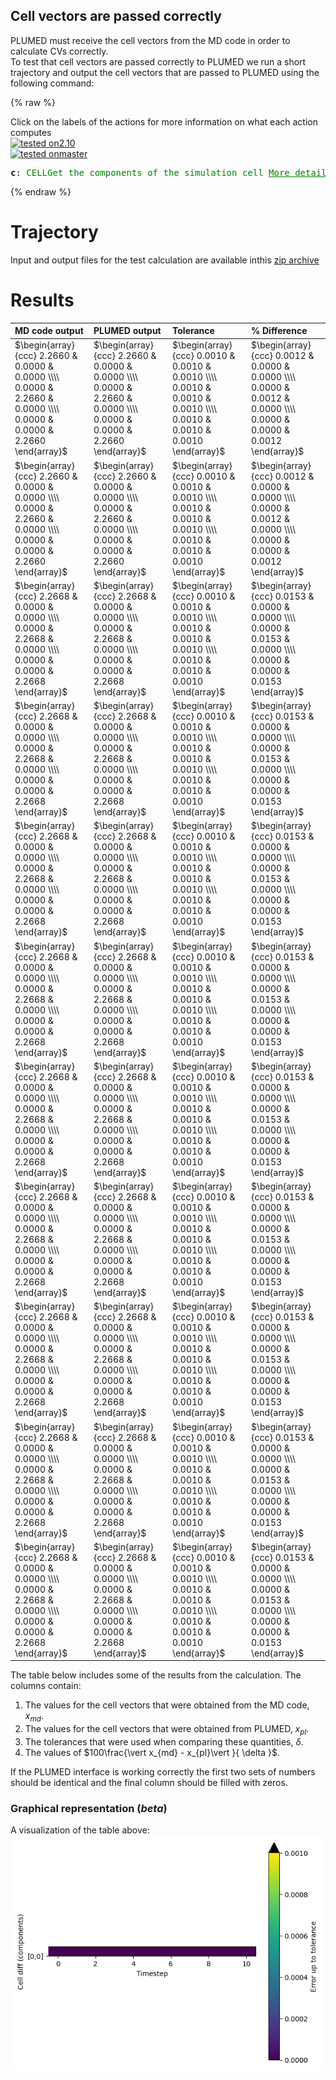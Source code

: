 Cell vectors are passed correctly
---------------------------------

PLUMED must receive the cell vectors from the MD code in order to calculate CVs correctly.  
To test that cell vectors are passed correctly to PLUMED we run a short trajectory and output the cell vectors 
that are passed to PLUMED using the following command: 

{% raw %}
<div class="plumedInputContainer">
<div class="plumedpreheader">
<div class="headerInfo" id="value_details_working1.dat"> Click on the labels of the actions for more information on what each action computes </div>
<div class="containerBadge">
<div class="headerBadge"><a href="working1.dat.plumed.stderr"><img src="https://img.shields.io/badge/2.10-passing-green.svg" alt="tested on2.10" /></a></div>
<div class="headerBadge"><a href="working1.dat.plumed_master.stderr"><img src="https://img.shields.io/badge/master-passing-green.svg" alt="tested onmaster" /></a></div>
</div>
</div>
<pre class="plumedlisting">
<b name="working1.datc" onclick='showPath("working1.dat","working1.datc","working1.datc","black")'>c</b><span style="display:none;" id="working1.datc">The CELL action with label <b>c</b> calculates the following quantities:<table  align="center" frame="void" width="95%" cellpadding="5%"><tr><td width="5%"><b> Quantity </b>  </td><td width="5%"><b> Type </b>  </td><td><b> Description </b> </td></tr><tr><td width="5%">c.ax</td><td width="5%"><font color="black">scalar</font></td><td>the ax component of the cell matrix</td></tr><tr><td width="5%">c.ay</td><td width="5%"><font color="black">scalar</font></td><td>the ay component of the cell matrix</td></tr><tr><td width="5%">c.az</td><td width="5%"><font color="black">scalar</font></td><td>the az component of the cell matrix</td></tr><tr><td width="5%">c.bx</td><td width="5%"><font color="black">scalar</font></td><td>the bx component of the cell matrix</td></tr><tr><td width="5%">c.by</td><td width="5%"><font color="black">scalar</font></td><td>the by component of the cell matrix</td></tr><tr><td width="5%">c.bz</td><td width="5%"><font color="black">scalar</font></td><td>the bz component of the cell matrix</td></tr><tr><td width="5%">c.cx</td><td width="5%"><font color="black">scalar</font></td><td>the cx component of the cell matrix</td></tr><tr><td width="5%">c.cy</td><td width="5%"><font color="black">scalar</font></td><td>the cy component of the cell matrix</td></tr><tr><td width="5%">c.cz</td><td width="5%"><font color="black">scalar</font></td><td>the cz component of the cell matrix</td></tr></table></span>: <span class="plumedtooltip" style="color:green">CELL<span class="right">Get the components of the simulation cell <a href="https://www.plumed.org/doc-master/user-doc/html/CELL" style="color:green">More details</a><i></i></span></span> 
</pre></div>

 {% endraw %} 

# Trajectory

Input and output files for the test calculation are available inthis [zip archive](basic_v2.10.zip)

# Results

| MD code output | PLUMED output | Tolerance | % Difference | 
|:-------------|:--------------|:--------------|:--------------| 
| $\begin{array}{ccc} 2.2660 & 0.0000 & 0.0000 \\\\ 0.0000 & 2.2660 & 0.0000 \\\\ 0.0000 & 0.0000 & 2.2660 \end{array}$ | $\begin{array}{ccc} 2.2660 & 0.0000 & 0.0000 \\\\ 0.0000 & 2.2660 & 0.0000 \\\\ 0.0000 & 0.0000 & 2.2660 \end{array}$ | $\begin{array}{ccc} 0.0010 & 0.0010 & 0.0010 \\\\ 0.0010 & 0.0010 & 0.0010 \\\\ 0.0010 & 0.0010 & 0.0010 \end{array}$ | $\begin{array}{ccc} 0.0012 & 0.0000 & 0.0000 \\\\ 0.0000 & 0.0012 & 0.0000 \\\\ 0.0000 & 0.0000 & 0.0012 \end{array}$ | 
| $\begin{array}{ccc} 2.2660 & 0.0000 & 0.0000 \\\\ 0.0000 & 2.2660 & 0.0000 \\\\ 0.0000 & 0.0000 & 2.2660 \end{array}$ | $\begin{array}{ccc} 2.2660 & 0.0000 & 0.0000 \\\\ 0.0000 & 2.2660 & 0.0000 \\\\ 0.0000 & 0.0000 & 2.2660 \end{array}$ | $\begin{array}{ccc} 0.0010 & 0.0010 & 0.0010 \\\\ 0.0010 & 0.0010 & 0.0010 \\\\ 0.0010 & 0.0010 & 0.0010 \end{array}$ | $\begin{array}{ccc} 0.0012 & 0.0000 & 0.0000 \\\\ 0.0000 & 0.0012 & 0.0000 \\\\ 0.0000 & 0.0000 & 0.0012 \end{array}$ | 
| $\begin{array}{ccc} 2.2668 & 0.0000 & 0.0000 \\\\ 0.0000 & 2.2668 & 0.0000 \\\\ 0.0000 & 0.0000 & 2.2668 \end{array}$ | $\begin{array}{ccc} 2.2668 & 0.0000 & 0.0000 \\\\ 0.0000 & 2.2668 & 0.0000 \\\\ 0.0000 & 0.0000 & 2.2668 \end{array}$ | $\begin{array}{ccc} 0.0010 & 0.0010 & 0.0010 \\\\ 0.0010 & 0.0010 & 0.0010 \\\\ 0.0010 & 0.0010 & 0.0010 \end{array}$ | $\begin{array}{ccc} 0.0153 & 0.0000 & 0.0000 \\\\ 0.0000 & 0.0153 & 0.0000 \\\\ 0.0000 & 0.0000 & 0.0153 \end{array}$ | 
| $\begin{array}{ccc} 2.2668 & 0.0000 & 0.0000 \\\\ 0.0000 & 2.2668 & 0.0000 \\\\ 0.0000 & 0.0000 & 2.2668 \end{array}$ | $\begin{array}{ccc} 2.2668 & 0.0000 & 0.0000 \\\\ 0.0000 & 2.2668 & 0.0000 \\\\ 0.0000 & 0.0000 & 2.2668 \end{array}$ | $\begin{array}{ccc} 0.0010 & 0.0010 & 0.0010 \\\\ 0.0010 & 0.0010 & 0.0010 \\\\ 0.0010 & 0.0010 & 0.0010 \end{array}$ | $\begin{array}{ccc} 0.0153 & 0.0000 & 0.0000 \\\\ 0.0000 & 0.0153 & 0.0000 \\\\ 0.0000 & 0.0000 & 0.0153 \end{array}$ | 
| $\begin{array}{ccc} 2.2668 & 0.0000 & 0.0000 \\\\ 0.0000 & 2.2668 & 0.0000 \\\\ 0.0000 & 0.0000 & 2.2668 \end{array}$ | $\begin{array}{ccc} 2.2668 & 0.0000 & 0.0000 \\\\ 0.0000 & 2.2668 & 0.0000 \\\\ 0.0000 & 0.0000 & 2.2668 \end{array}$ | $\begin{array}{ccc} 0.0010 & 0.0010 & 0.0010 \\\\ 0.0010 & 0.0010 & 0.0010 \\\\ 0.0010 & 0.0010 & 0.0010 \end{array}$ | $\begin{array}{ccc} 0.0153 & 0.0000 & 0.0000 \\\\ 0.0000 & 0.0153 & 0.0000 \\\\ 0.0000 & 0.0000 & 0.0153 \end{array}$ | 
| $\begin{array}{ccc} 2.2668 & 0.0000 & 0.0000 \\\\ 0.0000 & 2.2668 & 0.0000 \\\\ 0.0000 & 0.0000 & 2.2668 \end{array}$ | $\begin{array}{ccc} 2.2668 & 0.0000 & 0.0000 \\\\ 0.0000 & 2.2668 & 0.0000 \\\\ 0.0000 & 0.0000 & 2.2668 \end{array}$ | $\begin{array}{ccc} 0.0010 & 0.0010 & 0.0010 \\\\ 0.0010 & 0.0010 & 0.0010 \\\\ 0.0010 & 0.0010 & 0.0010 \end{array}$ | $\begin{array}{ccc} 0.0153 & 0.0000 & 0.0000 \\\\ 0.0000 & 0.0153 & 0.0000 \\\\ 0.0000 & 0.0000 & 0.0153 \end{array}$ | 
| $\begin{array}{ccc} 2.2668 & 0.0000 & 0.0000 \\\\ 0.0000 & 2.2668 & 0.0000 \\\\ 0.0000 & 0.0000 & 2.2668 \end{array}$ | $\begin{array}{ccc} 2.2668 & 0.0000 & 0.0000 \\\\ 0.0000 & 2.2668 & 0.0000 \\\\ 0.0000 & 0.0000 & 2.2668 \end{array}$ | $\begin{array}{ccc} 0.0010 & 0.0010 & 0.0010 \\\\ 0.0010 & 0.0010 & 0.0010 \\\\ 0.0010 & 0.0010 & 0.0010 \end{array}$ | $\begin{array}{ccc} 0.0153 & 0.0000 & 0.0000 \\\\ 0.0000 & 0.0153 & 0.0000 \\\\ 0.0000 & 0.0000 & 0.0153 \end{array}$ | 
| $\begin{array}{ccc} 2.2668 & 0.0000 & 0.0000 \\\\ 0.0000 & 2.2668 & 0.0000 \\\\ 0.0000 & 0.0000 & 2.2668 \end{array}$ | $\begin{array}{ccc} 2.2668 & 0.0000 & 0.0000 \\\\ 0.0000 & 2.2668 & 0.0000 \\\\ 0.0000 & 0.0000 & 2.2668 \end{array}$ | $\begin{array}{ccc} 0.0010 & 0.0010 & 0.0010 \\\\ 0.0010 & 0.0010 & 0.0010 \\\\ 0.0010 & 0.0010 & 0.0010 \end{array}$ | $\begin{array}{ccc} 0.0153 & 0.0000 & 0.0000 \\\\ 0.0000 & 0.0153 & 0.0000 \\\\ 0.0000 & 0.0000 & 0.0153 \end{array}$ | 
| $\begin{array}{ccc} 2.2668 & 0.0000 & 0.0000 \\\\ 0.0000 & 2.2668 & 0.0000 \\\\ 0.0000 & 0.0000 & 2.2668 \end{array}$ | $\begin{array}{ccc} 2.2668 & 0.0000 & 0.0000 \\\\ 0.0000 & 2.2668 & 0.0000 \\\\ 0.0000 & 0.0000 & 2.2668 \end{array}$ | $\begin{array}{ccc} 0.0010 & 0.0010 & 0.0010 \\\\ 0.0010 & 0.0010 & 0.0010 \\\\ 0.0010 & 0.0010 & 0.0010 \end{array}$ | $\begin{array}{ccc} 0.0153 & 0.0000 & 0.0000 \\\\ 0.0000 & 0.0153 & 0.0000 \\\\ 0.0000 & 0.0000 & 0.0153 \end{array}$ | 
| $\begin{array}{ccc} 2.2668 & 0.0000 & 0.0000 \\\\ 0.0000 & 2.2668 & 0.0000 \\\\ 0.0000 & 0.0000 & 2.2668 \end{array}$ | $\begin{array}{ccc} 2.2668 & 0.0000 & 0.0000 \\\\ 0.0000 & 2.2668 & 0.0000 \\\\ 0.0000 & 0.0000 & 2.2668 \end{array}$ | $\begin{array}{ccc} 0.0010 & 0.0010 & 0.0010 \\\\ 0.0010 & 0.0010 & 0.0010 \\\\ 0.0010 & 0.0010 & 0.0010 \end{array}$ | $\begin{array}{ccc} 0.0153 & 0.0000 & 0.0000 \\\\ 0.0000 & 0.0153 & 0.0000 \\\\ 0.0000 & 0.0000 & 0.0153 \end{array}$ | 
| $\begin{array}{ccc} 2.2668 & 0.0000 & 0.0000 \\\\ 0.0000 & 2.2668 & 0.0000 \\\\ 0.0000 & 0.0000 & 2.2668 \end{array}$ | $\begin{array}{ccc} 2.2668 & 0.0000 & 0.0000 \\\\ 0.0000 & 2.2668 & 0.0000 \\\\ 0.0000 & 0.0000 & 2.2668 \end{array}$ | $\begin{array}{ccc} 0.0010 & 0.0010 & 0.0010 \\\\ 0.0010 & 0.0010 & 0.0010 \\\\ 0.0010 & 0.0010 & 0.0010 \end{array}$ | $\begin{array}{ccc} 0.0153 & 0.0000 & 0.0000 \\\\ 0.0000 & 0.0153 & 0.0000 \\\\ 0.0000 & 0.0000 & 0.0153 \end{array}$ | 


The table below includes some of the results from the calculation.  The columns contain:

1. The values for the cell vectors that were obtained from the MD code, $x_{md}$.
2. The values for the cell vectors that were obtained from PLUMED, $x_{pl}$.
3. The tolerances that were used when comparing these quantities, $\delta$. 
4. The values of $100\frac{\vert x_{md} - x_{pl}\vert }{ \delta }$.

If the PLUMED interface is working correctly the first two sets of numbers should be identical and the final column should be filled with zeros.

### Graphical representation (_beta_)
A visualization of the table above:  
![cell_v2.10](./cell_v2.10.png)
